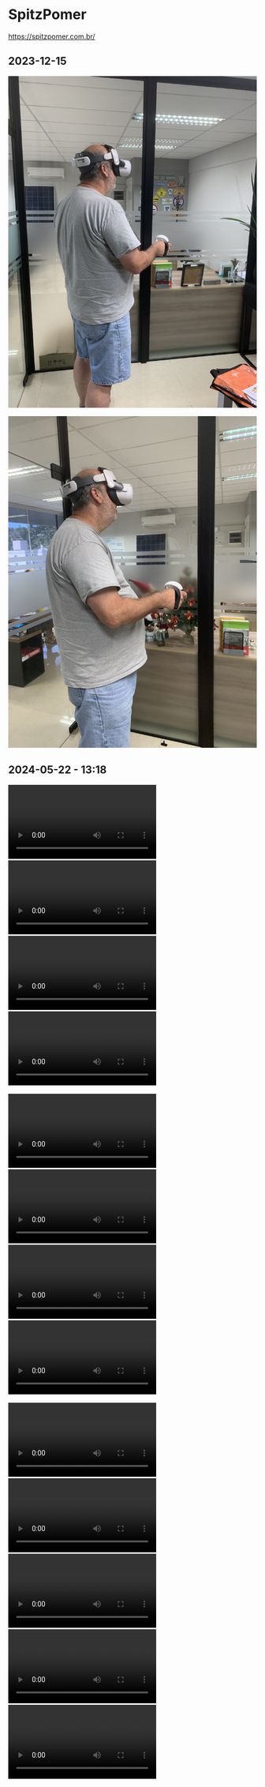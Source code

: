 # SpitzPomer

<https://spitzpomer.com.br/>

## 2023-12-15

![alt text](IMG_5108.jpeg)  

![alt text](IMG_5109.jpeg)  

## 2024-05-22 - 13:18

![teste](Video_01.avi "teste")  
![teste](Video_01.mkv "teste")  
![teste](Video_01.mov "teste")  
![teste](Video_01.wmv "teste")  


<video controls src="Video_01.avi" title="Title"></video>  
<video controls src="Video_01.mkv" title="Title"></video>  
<video controls src="Video_01.mov" title="Title"></video>  
<video controls src="Video_01.wmv" title="Title"></video>  

<video controls src="Video_01.mp4" title="Title"></video>  
<video controls src="Video_02" title="Title"></video>  
<video controls src="Video_03" title="Title"></video>  
<video controls src="Video_04" title="Title"></video>  
<video controls src="Video_05" title="Title"></video>  
